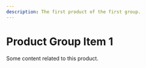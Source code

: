 ```yaml
---
description: The first product of the first group.
---
```


# Product Group Item 1

Some content related to this product.
